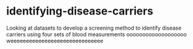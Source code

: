 # identifying-disease-carriers
Looking at datasets to develop a screening method to identify disease carriers using four sets of blood measurements ooooooooooooooooooo
weeeeeeeeeeeeeeeeeeeeeeeeeeeeee
